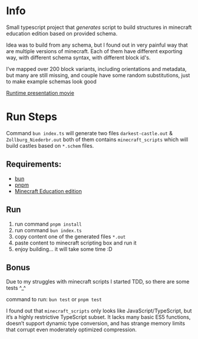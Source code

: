 # Info

Small typescript project that _generates_ script to build structures in minecraft education edition based on provided schema.

Idea was to build from any schema, but I found out in very painful way that are multiple versions of minecraft.
Each of them have different exporting way, with different schema syntax, with different block id's.

I’ve mapped over 200 block variants, including orientations and metadata, but many are still missing, and couple have some random substitutions, just to make example schemas look good

[Runtime presentation movie](https://ujchmura-my.sharepoint.com/:v:/g/personal/artur_kupiec_student_uj_edu_pl/EfwwX-TVCGxLjqgerQM_KmcBokxTo7b6al7ck0JzWfXX1g?e=ntRQ7I&nav=eyJwbGF5YmFja09wdGlvbnMiOnt9LCJyZWZlcnJhbEluZm8iOnsicmVmZXJyYWxBcHAiOiJTdHJlYW1XZWJBcHAiLCJyZWZlcnJhbE1vZGUiOiJtaXMiLCJyZWZlcnJhbFZpZXciOiJwb3N0cm9sbC1jb3B5bGluayIsInJlZmVycmFsUGxheWJhY2tTZXNzaW9uSWQiOiI1NWY2M2NjYy00ZDU2LTRjYWQtYTljOC04NjQyODdlN2RhYTgifX0%3D)

# Run Steps

Command `bun index.ts` will generate two files `darkest-castle.out` & `Zollburg_Niederbr.out` both of them contains `minecraft_scripts` which will build castles based on `*.schem` files.

## Requirements:

- [bun](https://bun.sh/)
- [pnpm](https://pnpm.io/)
- [Minecraft Education edition](https://education.minecraft.net/en-us/get-started/download)

## Run

1. run command `pnpm install`
2. run command `bun index.ts`
3. copy content one of the generated files `*.out`
4. paste content to minecraft scripting box and run it
5. enjoy building... it will take some time :D

## Bonus

Due to my struggles with minecraft scripts I started TDD, so there are some tests ^\_^

command to run: `bun test` or `pnpm test`

I found out that `minecraft_scripts` only looks like JavaScript/TypeScript, but it’s a highly restrictive TypeScript subset.
It lacks many basic ES5 functions, doesn’t support dynamic type conversion, and has strange memory limits that corrupt even moderately optimized compression.
